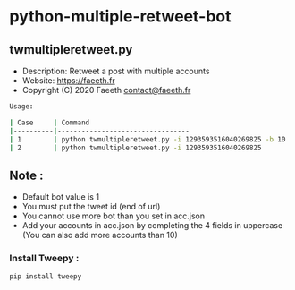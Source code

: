 # python-multiple-retweet-bot
## twmultipleretweet.py
- Description: Retweet a post with multiple accounts
- Website:  https://faeeth.fr
- Copyright (C) 2020 Faeeth <contact@faeeth.fr>
 
```bash
Usage:

| Case     | Command                    
|----------|---------------------------------
| 1        | python twmultipleretweet.py -i 1293593516040269825 -b 10
| 2        | python twmultipleretweet.py -i 1293593516040269825
```

## Note :

- Default bot value is 1
- You must put the tweet id (end of url)
- You cannot use more bot than you set in acc.json
- Add your accounts in acc.json by completing the 4 fields in uppercase (You can also add more accounts than 10)

### Install Tweepy :

`pip install tweepy`
